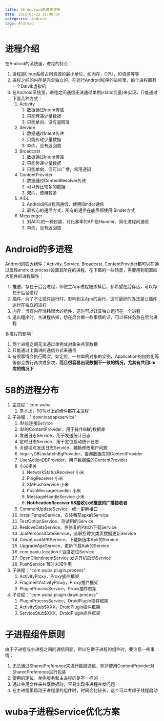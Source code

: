 ```yaml
---
title: 58-Android的进程使用
date: 2016-03-22 11:08:08
categories: Android
tags: Android
---
```


# 进程介绍

在Android的系统里，进程的特点：

1. 进程是Linux系统占用资源的最小单位，如内存，CPU，IO资源等等
2. 进程之间的内存是完全独立的，在运行Android程序的进程里，每个进程都有一个Dalvik虚拟机
3. 在Android系统里，进程之间通信无法通过单例(static变量)来实现，只能通过下面几种方式：
    1. Activity
        1. 数据通过Intent传递
        2. 只能传递少量数据
        3. 只能单向，没有返回值
    2. Service
        1. 数据通过Intent传递
        2. 只能传递少量数据
        3. 单向，没有返回值
    3. Broadcast 
        1. 数据通过Intent传递
        2. 只能传递少量数据
        3. 只能单向，但可以广播，常用通知
    4. ContentProvider
        1. 数据通过ContentResolver传递
        2. 可以传比较多的数据
        3. 双向，使用较多
    5. AIDL
        1. Android的进程间通信，使用IBinder通信
        2. 最核心的通信方式，所有的通信在底层都使用IBinder方式
    6. Messenger
        1. 对AIDL的一种封装，对化暴率的API是Handler，简化进程间通信
        2. 单向，没有返回值

# Android的多进程

Android的四大组件：Activity, Service, Broadcast, ContentProvider都可以在通过属性android:process设置其所在的进程，在下面的一些场景，需要用到配置四大组件的进程属性：

1. 推送，存在于后台进程，即使主App进程被杀掉后，都希望在后存活，可以存在于后台进程
2. 插件，为了不让插件运行时，影响到主App的运行，这时最好的办法是让插件运行在独立的进程
3. 内存，当有内存消耗很大的组件，这时可以让其独立运行在一个进程
4. 退出程序时，主进程杀掉，想在后台做一些事情的话，可以把任务放在后台进程

多进程的影响：

1. 两个进程之间无法通过单例或对象来共享数据
2. 只能通过上面讲的通信方式来通信
3. 有很事情会执行两次，如定位，一些单例对象的实例，Application的初始化等等都会执行两次或多次，**而且很容易出现数据不一致的情况，尤其有共用Lib库的情况下**

# 58的进程分布

1. 主进程：com.wuba
    1. 基本上，90%以上的组件都在主进程
2. 子进程：":downloadapkservice"
    1. IM长连接Service
    2. IM的ContentProvider，用于操作IM的数据库
    3. 发送日志Service，用于发送统计日志
    4. 定时日志Service，用于定位启动统计日志
    5. 关键埋点发送日志Service，辅助修改用户问题
    6. InquiryDBUpdateInBgProvider，查询数据库的ContentProvider
    7. UserActionDBProvider，用户数据库的ContentProvider
    8. 小米相关
        1. NetworkStatusReceiver 小米
        2. PingReceiver 小米
        3. XMPushService 小米
        4. PushMessageHandler 小米
        5. MessageHandleService 小米
        6. **NotificationReceiver 58接收小米推送的广播接收者**
    9. CommonUpdateService，统一更新接口
    10. InstallFanqieService，安装番茄apk的Service
    11. TestOptionService，测试用的Service
    12. ResloveDataService，热修复的Patch下载Service
    13. JobPersonalCateService，全职招聘大类页数据更新Service
    14. DownLoadAPKService，下载新版本Apk的Service
    15. UpgradeApkService，更新下载Apk的Service
    16. com.baidu.location.f 百度定位Service
    17. OpenClientIntentService 发送开机启动Service
    18. PushService 暂时未知作用
3. 子进程："com.wuba.plugin.process"
    1. ActivityProxy，Proxy插件框架
    2. FragmentActivityProxy，Proxy插件框架
    3. PluginProcessService，Proxy插件框架
4. 子进程："com.wuba.plugin.dawn.process"
    1. PluginProcessService，DroidPlugin插件框架
    2. ActivityStub$XXX，DroidPlugin插件框架
    3. ServiceStub$XXX，DroidPlugin插件框架
    
# 子进程组件原则

由于子进程与主进程之间的通信问题，所以在做子进程的组件时，要注意一些事情：

1. 无法通过SharedPreference来进行数据通信，除非使用ContentProvider对SharedPreference进行包装
2. 使用的定位，单例服务和主进程的是不一样的
3. 通过共用文件来共享数据时，容易出现多进程并发问题
4. 在主进程里启动子进程里的组件时，时间会比较长，这个可以考虑子线程启动

# wuba子进程Service优化方案


    


